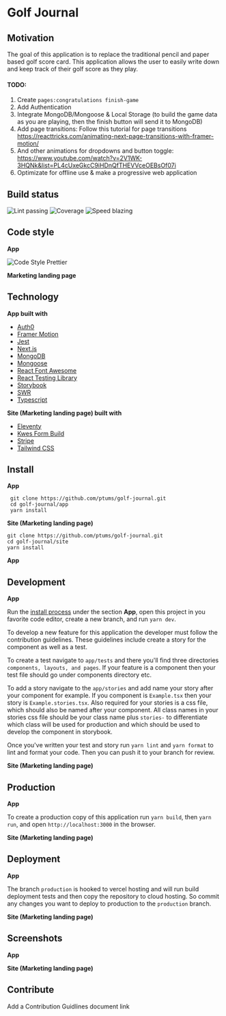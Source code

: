 # Golf Journal

## Motivation 

The goal of this application is to replace the traditional pencil and paper based golf score card. This application allows the user to easily write down and keep track of their golf score as they play. 

 #### TODO:

 1. Create ```pages:congratulations finish-game``` 
 2. Add Authentication
 1. Integrate MongoDB/Mongoose & Local Storage (to build the game data as you are playing, then the finish button will send it to MongoDB)
 2. Add page transitions: Follow this tutorial for page transitions https://reacttricks.com/animating-next-page-transitions-with-framer-motion/
 3. And other animations for dropdowns and button toggle: https://www.youtube.com/watch?v=2V1WK-3HQNk&list=PL4cUxeGkcC9iHDnQfTHEVVceOEBsOf07i
 4. Optimizate for offline use & make a progressive web application

## Build status

![Lint passing](https://camo.githubusercontent.com/df0f65b2d0e7a0448dd50abbc3b4364dc971533f/68747470733a2f2f696d672e736869656c64732e696f2f6769746875622f776f726b666c6f772f7374617475732f70726574746965722f70726574746965722f4c696e743f6c6162656c3d4c696e74267374796c653d666c61742d737175617265)
![Coverage](https://camo.githubusercontent.com/facfcb6afd684d2c9701c7d6add65f391fdf86fc/68747470733a2f2f696d672e736869656c64732e696f2f636f6465636f762f632f6769746875622f6477796c2f686170692d617574682d6a7774322e7376673f6d61784167653d32353932303030)
![Speed blazing](https://camo.githubusercontent.com/c0d653f4e211ffff68800215f80fb458e25ae6f0/68747470733a2f2f696d672e736869656c64732e696f2f62616467652f73706565642d626c617a696e672532302546302539462539342541352d627269676874677265656e2e7376673f7374796c653d666c61742d737175617265)

## Code style

**App**

![Code Style Prettier](https://camo.githubusercontent.com/687a8ae8d15f9409617d2cc5a30292a884f6813a/68747470733a2f2f696d672e736869656c64732e696f2f62616467652f636f64655f7374796c652d70726574746965722d6666363962342e7376673f7374796c653d666c61742d737175617265)

**Marketing landing page**

## Technology

**App built with**
 * [Auth0](https://auth0.com/) 
 * [Framer Motion](https://www.framer.com/motion/) 
 * [Jest](https://jestjs.io/)
 * [Next.js](https://nextjs.org/)
 * [MongoDB](https://www.mongodb.com/)
 * [Mongoose](https://mongoosejs.com/)
 * [React Font Awesome](https://github.com/FortAwesome/react-fontawesome)
 * [React Testing Library](https://testing-library.com/)
 * [Storybook](https://storybook.js.org/)
 * [SWR](https://github.com/vercel/swr)
 * [Typescript](https://www.typescriptlang.org/)

 **Site (Marketing landing page) built with**
 * [Eleventy](https://www.11ty.dev)
 * [Kwes Form Build](https://kwes.io/)
 * [Stripe](https://auth0.com/)
 * [Tailwind CSS](https://tailwindcss.com/)

 ## Install

 **App** 

 ``` 
  git clone https://github.com/ptums/golf-journal.git
  cd golf-journal/app
  yarn install
 ```

 **Site (Marketing landing page)**

  ``` 
  git clone https://github.com/ptums/golf-journal.git
  cd golf-journal/site
  yarn install
 ```
 
 **App**

 ## Development

 **App**

 Run the [install process](#install) under the section **App**, open this project in you favorite code editor, create a new branch, and run ```yarn dev```.

 To develop a new feature for this application the developer must follow the contribution guidelines. These guidelines include create a story for the component as well as a test.

 To create a test navigate to ```app/tests``` and there you'll find three directories ```components, layouts, and pages```. If your feature is a component then your test file should go under components directory etc.

 To add a story navigate to the ```app/stories``` and add name your story after your component for example. If you component is ```Example.tsx``` then your story is ```Example.stories.tsx```. Also required for your stories is a css file, which should also be named after your component. All class names in your stories css file should be your class name plus ```stories-``` to differentiate which class will be used for production and which should be used to develop the component in storybook.

 Once you've written your test and story run ```yarn lint``` and ```yarn format``` to lint and format your code. Then you can push it to your branch for review.

 **Site (Marketing landing page)**

 ## Production

 **App**

 To create a production copy of this application run ```yarn build```, then ```yarn run```, and open ```http://localhost:3000``` in the browser.


 **Site (Marketing landing page)**

  ## Deployment

 **App**

 The branch ```production``` is hooked to vercel hosting and will run build deployment tests and then copy the repository to cloud hosting. So commit any changes you want to deploy to production to the ```production``` branch.

 **Site (Marketing landing page)**

 ## Screenshots

 **App**

 **Site (Marketing landing page)**

 ## Contribute

Add a Contribution Guidlines document link